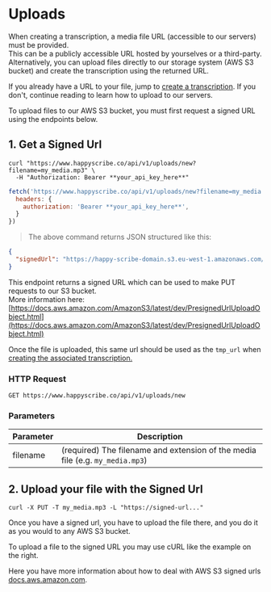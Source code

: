 # Uploads

When creating a transcription, a media file URL (accessible to our servers) must be provided.  
This can be a publicly accessible URL hosted by yourselves or a third-party. Alternatively, you can upload files directly to our storage system (AWS S3 bucket) and create the transcription using the returned URL.  

<aside class="notice">

  If you already have a URL to your file, jump to <a href="/#create-a-new-transcription">create a transcription</a>. If you don't, continue reading to learn how to upload to our servers.
  
</aside>

To upload files to our AWS S3 bucket, you must first request a signed URL using the endpoints below.  

## 1. Get a Signed Url

```shell
curl "https://www.happyscribe.co/api/v1/uploads/new?filename=my_media.mp3" \
  -H "Authorization: Bearer **your_api_key_here**"

```

```javascript
fetch('https://www.happyscribe.co/api/v1/uploads/new?filename=my_media.mp3', {
  headers: {
    authorization: 'Bearer **your_api_key_here**',
  }
})
```

> The above command returns JSON structured like this:

```json
{
  "signedUrl": "https://happy-scribe-domain.s3.eu-west-1.amazonaws.com/xxxxxx?x-amx-signature=xxxxx..."
}
```


This endpoint returns a signed URL which can be used to make PUT requests to our S3 bucket.  
More information here: [https://docs.aws.amazon.com/AmazonS3/latest/dev/PresignedUrlUploadObject.html](https://docs.aws.amazon.com/AmazonS3/latest/dev/PresignedUrlUploadObject.html)


Once the file is uploaded, this same url should be used as the `tmp_url` when [creating the associated transcription.](#create-a-new-transcription)

### HTTP Request

`GET https://www.happyscribe.co/api/v1/uploads/new`

### Parameters

Parameter | Description
--------- | -----------
filename | (required) The filename and extension of the media file (e.g. `my_media.mp3`)


## 2. Upload your file with the Signed Url

```shell
curl -X PUT -T my_media.mp3 -L "https://signed-url..."
```

Once you have a signed url, you have to upload the file there, and you do it as you would to any AWS S3 bucket.  

To upload a file to the signed URL you may use cURL like the example on the right.

Here you have more information about how to deal with AWS S3 signed urls [docs.aws.amazon.com](https://docs.aws.amazon.com/AmazonS3/latest/dev/PresignedUrlUploadObject.html).


